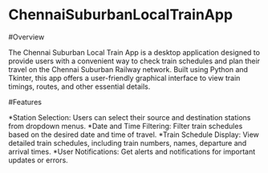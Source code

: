 ﻿# ChennaiSuburbanLocalTrainApp


 
#Overview


The Chennai Suburban Local Train App is a desktop application designed to provide users with a 
convenient way to check train schedules and plan their travel on the Chennai Suburban Railway 
network. Built using Python and Tkinter, this app offers a user-friendly graphical interface to 
view train timings, routes, and other essential details.


#Features


*Station Selection: Users can select their source and destination stations from dropdown menus.
*Date and Time Filtering: Filter train schedules based on the desired date and time of travel.
*Train Schedule Display: View detailed train schedules, including train numbers, names, departure and arrival times.
*User Notifications: Get alerts and notifications for important updates or errors.
